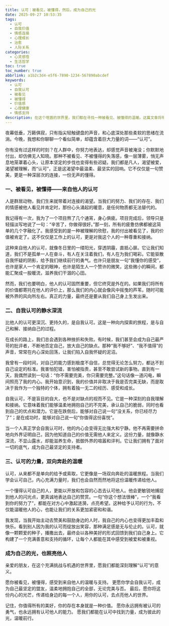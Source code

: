 ```yaml
---
title: 认可：被看见，被懂得，然后，成为自己的光
date: 2025-09-27 10:53:35
tags:
  - 认可
  - 自我价值
  - 情感连接
  - 心理成长
  - 治愈
  - 人际关系
categories:
  - 心灵感悟
  - 生活哲学
toc: true
toc_number: true
abbrlink: a1b2c3d4-e5f6-7890-1234-567890abcdef
keywords:
  - 认可
  - 自我认可
  - 被看见
  - 被懂得
  - 价值感
  - 心理健康
  - 情感支持
description: 在这个喧嚣的世界里，我们都在寻找一种被看见、被懂得的温暖。这篇文章将带你深入探讨“认可”的深层含义，从他人的肯定到自我价值的建立，再到如何将这份温暖传递给他人。愿我们都能在认可中找到力量，成为彼此的光。
---
```


夜幕低垂，万籁俱寂，只有指尖轻触键盘的声音，和心底深处那些柔软的思绪在流淌。今晚，我想和你聊聊一个看似简单，却蕴含着巨大力量的词——“认可”。

你有没有过这样的时刻？在人群中，你努力地表达，却感觉声音被淹没；你默默地付出，却仿佛无人知晓。那种不被看见、不被懂得的失落感，像一层薄雾，悄无声息地笼罩着心头，让原本坚定的步伐也变得有些迟疑。我们都是凡人，渴望被爱，渴望被理解，而“认可”，正是这渴望中最温柔、最坚实的回响。它不仅仅是一句赞美，更是一种深层次的连接，一份无声的懂得。

### 一、被看见，被懂得——来自他人的认可

人是群居动物，我们生来就带着对连接的渴望。当我们的努力、我们的存在、我们的情感被他人看见并肯定时，那份心头涌起的暖意，是任何物质都无法替代的。

我记得有一次，我为了一个项目熬了几个通宵，身心俱疲。项目完成后，领导只是轻描淡写地说了一句：“辛苦了，你做得很好。”那一刻，所有的疲惫仿佛都被这简单的几个字融化了。我感受到的是一种被理解的欣慰，我的付出被看见了，我的价值被肯定了。这不仅仅是工作上的认可，更是对我这个人的一种尊重和接纳。

这种来自他人的认可，就像冬日里的一缕阳光，穿透阴霾，直抵心扉。它让我们知道，我们不是孤单一人在奋斗，有人在关注着我们，有人在为我们喝彩。它能驱散自我怀疑的阴影，给予我们继续前行的勇气。也许只是朋友一句“我懂你的感受”，也许是家人一个肯定的眼神，也许是陌生人一个赞许的微笑，这些微小的瞬间，都能汇聚成一股暖流，滋养我们干涸的心田。

然而，我们也要明白，他人的认可固然重要，但它终究是外在的。如果我们将所有的价值都寄托在他人的评价上，那么我们的内心就会像风中摇曳的芦苇，随时可能被外界的风向所左右。真正的力量，最终还是要从我们自己身上生发出来。

### 二、自我认可的静水深流

比他人的认可更深沉、更持久的，是自我认可。这是一种向内探索的旅程，是与自己和解、接纳自己的过程。

在成长的路上，我们总会遇到各种挫折和失败。有时候，我们甚至会成为自己最严苛的批评者，不断地否定自己，放大自己的缺点。那种“我不够好”、“我不值得”的声音，常常在内心深处回荡，让我们陷入自我怀疑的泥沼。

我曾有一段时间，对自己的能力感到极度不自信，总觉得无论怎么努力，都达不到自己设定的标准。我害怕犯错，害怕被指责，甚至不敢尝试新的事物。直到有一天，我偶然读到一句话：“你不需要完美，你只需要完整。”这句话像一道闪电，瞬间照亮了我的内心。我开始意识到，我的价值并非取决于我是否完美无缺，而是取决于我作为一个独特的个体，拥有着独一无二的经历、感受和成长。

自我认可，不是盲目的自大，也不是对缺点的视而不见。它是一种深刻的自我理解和接纳。它意味着我们能够温柔地拥抱自己的不完美，承认自己的脆弱，同时也看到自己的优点和潜力。它是在跌倒后，能够对自己说一句“没关系，你已经尽力了”；是在成功时，能够对自己说一句“你值得这份喜悦”。

当一个人真正学会自我认可时，他的内心会变得无比强大和宁静。他不再需要拼命地向外界证明自己，因为他知道自己的价值无需他人来定义。这份力量，就像静水深流，不显山露水，却能滋养生命，抵御外界的喧嚣和评判。它让我们拥有了面对一切的底气，成为自己最坚定的支持者。

### 三、认可的力量，双向奔赴的温暖

认可，从来都不是单向的给予或索取，它更像是一场双向奔赴的温暖旅程。当我们学会认可自己，内心充满力量时，我们也会自然而然地将这份温暖传递给他人。

一个懂得认可自己的人，更能以开放和包容的心态去认可他人。他会更敏锐地捕捉到他人的闪光点，更真诚地表达自己的赞赏。一句“你这个想法很棒”，一个“我看到你的努力了”，都能在对方心中激起涟漪，点亮希望。这种给予认可的行为，不仅能温暖他人的心，也能让我们的关系更加紧密和和谐。

我发现，当我开始主动去赞美和鼓励身边的人时，我自己的内心也变得更加丰盈和快乐。看到别人因为我的认可而绽放出笑容，那种满足感是无与伦止的。认可，就像一颗颗爱的种子，播撒出去，最终会以各种美好的形式回馈到我们自己身上。它构建了一个充满善意和支持的循环，让每个人都能在其中感受到被爱和被重视。

### 成为自己的光，也照亮他人

亲爱的朋友，在这个充满挑战与机遇的世界里，愿我们都能深刻理解“认可”的意义。

愿你被看见，被懂得，感受到来自他人的温暖与支持。
更愿你学会自我认可，成为自己最坚定的盟友，温柔地拥抱自己的全部，无论完美与否。
最后，愿你将这份内心的光芒，传递给身边的每一个人，用你的认可，去点亮他人的世界。

记住，你值得所有的美好，你的存在本身就是一种价值。
愿你永远拥有被认可的勇气，也永远拥有认可他人的能力。
愿我们都能在认可中找到力量，成为彼此的光，温暖前行。